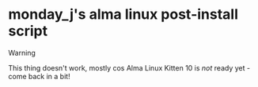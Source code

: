 # monday_j's alma linux post-install script

> [!WARNING]
> This thing doesn't work, mostly cos Alma Linux Kitten 10 is *not* ready yet - come back in a bit!
